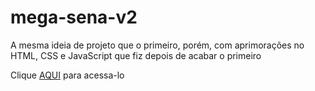 # mega-sena-v2
 A mesma ideia de projeto que o primeiro, porém, com aprimorações no HTML, CSS e JavaScript que fiz depois de acabar o primeiro

 Clique <a href="https://mega-sena-myversion.netlify.app/">AQUI</a> para acessa-lo
